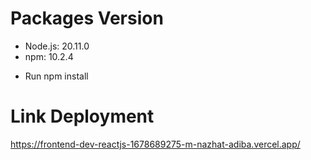 # Packages Version

- Node.js: 20.11.0
- npm: 10.2.4

* Run npm install

# Link Deployment

https://frontend-dev-reactjs-1678689275-m-nazhat-adiba.vercel.app/
